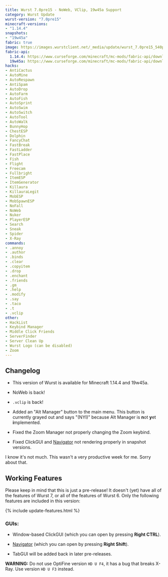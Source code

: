 ```yaml
---
title: Wurst 7.0pre15 - NoWeb, VClip, 19w45a Support
category: Wurst Update
wurst-version: "7.0pre15"
minecraft-versions:
- "1.14.4"
snapshots:
- "19w45a"
fabric: true
image: https://images.wurstclient.net/_media/update/wurst_7.0pre15_540p.webp
fabric-api:
  1.14.4: https://www.curseforge.com/minecraft/mc-mods/fabric-api/download/2810785
  19w45a: https://www.curseforge.com/minecraft/mc-mods/fabric-api/download/2823594
hacks:
- AntiCactus
- AutoMine
- AutoRespawn
- AntiSpam
- AutoDrop
- AutoFarm
- AutoFish
- AutoSprint
- AutoSwim
- AutoSwitch
- AutoTool
- AutoWalk
- BunnyHop
- ChestESP
- Dolphin
- FancyChat
- FastBreak
- FastLadder
- FastPlace
- Fish
- Flight
- Freecam
- Fullbright
- ItemESP
- ItemGenerator
- Killaura
- KillauraLegit
- MobESP
- MobSpawnESP
- NoFall
- NoWeb
- Nuker
- PlayerESP
- Search
- Sneak
- Spider
- X-Ray
commands:
- .annoy
- .author
- .binds
- .clear
- .copyitem
- .drop
- .enchant
- .friends
- .gm
- .help
- .modify
- .say
- .taco
- .t
- .vclip
other:
- HackList
- Keybind Manager
- Middle Click Friends
- ServerFinder
- Server Clean Up
- Wurst Logo (can be disabled)
- Zoom
---
```

## Changelog

- This version of Wurst is available for Minecraft 1.14.4 and 19w45a.

- NoWeb is back!

- `.vclip` is back!

- Added an "Alt Manager" button to the main menu. This button is currently grayed out and says "(NYI)" because Alt Manager is **n**ot **y**et **i**mplemented.

- Fixed the Zoom Manager not properly changing the Zoom keybind.

- Fixed ClickGUI and [Navigator](https://wurst.wiki/navigator) not rendering properly in snapshot versions.

I know it's not much. This wasn't a very productive week for me. Sorry about that.

## Working Features

Please keep in mind that this is just a pre-release! It doesn't (yet) have all of the features of Wurst 7, or all of the features of Wurst 6. Only the following features are included in this version:

{% include update-features.html %}

### GUIs:

- Window-based ClickGUI (which you can open by pressing **Right CTRL**).

- [Navigator](https://wurst.wiki/navigator) (which you can open by pressing **Right Shift**).

- TabGUI will be added back in later pre-releases.

**WARNING:** Do not use OptiFine version `HD U F4`, it has a bug that breaks X-Ray. Use version `HD U F3` instead.
